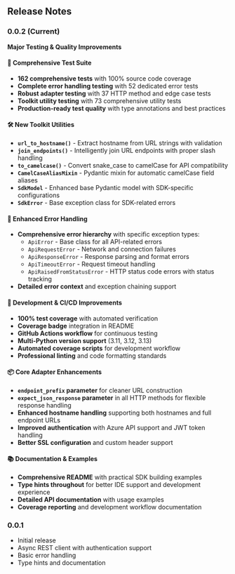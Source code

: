 ## Release Notes

### 0.0.2 (Current)

**Major Testing & Quality Improvements**

#### 🧪 Comprehensive Test Suite

-   **162 comprehensive tests** with 100% source code coverage
-   **Complete error handling testing** with 52 dedicated error tests
-   **Robust adapter testing** with 37 HTTP method and edge case tests
-   **Toolkit utility testing** with 73 comprehensive utility tests
-   **Production-ready test quality** with type annotations and best practices

#### 🛠️ New Toolkit Utilities

-   **`url_to_hostname()`** - Extract hostname from URL strings with validation
-   **`join_endpoints()`** - Intelligently join URL endpoints with proper slash handling
-   **`to_camelcase()`** - Convert snake_case to camelCase for API compatibility
-   **`CamelCaseAliasMixin`** - Pydantic mixin for automatic camelCase field aliases
-   **`SdkModel`** - Enhanced base Pydantic model with SDK-specific configurations
-   **`SdkError`** - Base exception class for SDK-related errors

#### 🔧 Enhanced Error Handling

-   **Comprehensive error hierarchy** with specific exception types:
    -   `ApiError` - Base class for all API-related errors
    -   `ApiRequestError` - Network and connection failures
    -   `ApiResponseError` - Response parsing and format errors
    -   `ApiTimeoutError` - Request timeout handling
    -   `ApiRaisedFromStatusError` - HTTP status code errors with status tracking
-   **Detailed error context** and exception chaining support

#### 🚀 Development & CI/CD Improvements

-   **100% test coverage** with automated verification
-   **Coverage badge** integration in README
-   **GitHub Actions workflow** for continuous testing
-   **Multi-Python version support** (3.11, 3.12, 3.13)
-   **Automated coverage scripts** for development workflow
-   **Professional linting** and code formatting standards

#### 📦 Core Adapter Enhancements

-   **`endpoint_prefix` parameter** for cleaner URL construction
-   **`expect_json_response` parameter** in all HTTP methods for flexible response handling
-   **Enhanced hostname handling** supporting both hostnames and full endpoint URLs
-   **Improved authentication** with Azure API support and JWT token handling
-   **Better SSL configuration** and custom header support

#### 📚 Documentation & Examples

-   **Comprehensive README** with practical SDK building examples
-   **Type hints throughout** for better IDE support and development experience
-   **Detailed API documentation** with usage examples
-   **Coverage reporting** and development workflow documentation

### 0.0.1

-   Initial release
-   Async REST client with authentication support
-   Basic error handling
-   Type hints and documentation
